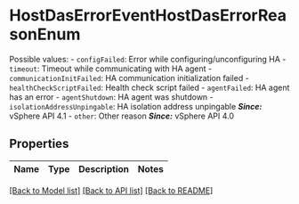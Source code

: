 # HostDasErrorEventHostDasErrorReasonEnum

Possible values: - `configFailed`: Error while configuring/unconfiguring HA - `timeout`: Timeout while communicating with HA agent - `communicationInitFailed`: HA communication initialization failed - `healthCheckScriptFailed`: Health check script failed - `agentFailed`: HA agent has an error - `agentShutdown`: HA agent was shutdown - `isolationAddressUnpingable`: HA isolation address unpingable      ***Since:*** vSphere API 4.1 - `other`: Other reason    ***Since:*** vSphere API 4.0 

## Properties
Name | Type | Description | Notes
------------ | ------------- | ------------- | -------------

[[Back to Model list]](../README.md#documentation-for-models) [[Back to API list]](../README.md#documentation-for-api-endpoints) [[Back to README]](../README.md)


